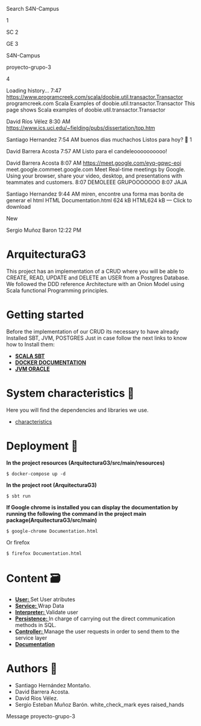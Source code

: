 


Search S4N-Campus




1

SC
2

GE
3


S4N-Campus












proyecto-grupo-3





4


Loading history...
7:47
https://www.programcreek.com/scala/doobie.util.transactor.Transactor
programcreek.com
Scala Examples of doobie.util.transactor.Transactor
This page shows Scala examples of doobie.util.transactor.Transactor

David Ríos Vélez  8:30 AM
https://www.ics.uci.edu/~fielding/pubs/dissertation/top.htm

Santiago Hernandez  7:54 AM
buenos dias muchachos
Listos para hoy?
:100:
1


David Barrera Acosta  7:57 AM
Listo para el candeleoooooooooo!

David Barrera Acosta  8:07 AM
https://meet.google.com/eyq-gqwc-eoi
meet.google.commeet.google.com
Meet
Real-time meetings by Google. Using your browser, share your video, desktop, and presentations with teammates and customers.
8:07
DEMOLEEE GRUPOOOOOOO
8:07
JAJA

Santiago Hernandez  9:44 AM
miren, encontre una forma mas bonita de generar el html
HTML
Documentation.html
624 kB HTML624 kB — Click to download


New

Sergio Muñoz Baron  12:22 PM
# ArquitecturaG3
This project has an implementation of a CRUD where you will be able to CREATE, READ, UPDATE and DELETE an USER from a Postgres Database.
We followed the DDD reference Architecture with an Onion Model using Scala functional Programming principles.
# Getting started
Before the implementation of our CRUD its necessary to have already Installed SBT, JVM, POSTGRES Just in case follow the next links to know how to Install them:
* **[SCALA SBT](https://www.scala-lang.org/)**
* **[DOCKER DOCUMENTATION](https://docs.docker.com/)**
* **[JVM ORACLE](https://www.java.com/en/download/)**
# System characteristics 🔧
Here you will find the dependencies and libraries we use.
- [characteristics](https://github.com/santiahernandez/ArquitecturaG3/blob/master/build.sbt)
# Deployment 🚀
**In the project resources (ArquitecturaG3/src/main/resources)**
``` 
$ docker-compose up -d
``` 
**In the project root (ArquitecturaG3)**
``` 
$ sbt run
```
**If Google chrome is installed you can display the documentation by running the following the command in the project main package(ArquitecturaG3/src/main)**
```
$ google-chrome Documentation.html
```
Or firefox
```
$ firefox Documentation.html
```
# Content 🗃
* **[User: ](https://github.com/santiahernandez/ArquitecturaG3/blob/master/src/main/scala/co/s4ncampus/fpwithscala/users/domain/User.scala)** Set User atributes
* **[Service: ](https://github.com/santiahernandez/ArquitecturaG3/blob/master/src/main/scala/co/s4ncampus/fpwithscala/users/domain/UserService.scala)** Wrap Data
* **[Interpreter: ](https://github.com/santiahernandez/ArquitecturaG3/blob/master/src/main/scala/co/s4ncampus/fpwithscala/users/domain/UserValidationInterpreter.scala)** Validate user
* **[Persistence: ](https://github.com/santiahernandez/ArquitecturaG3/blob/master/src/main/scala/co/s4ncampus/fpwithscala/users/infraestructure/repository/DoobieUserRepositoryInterpreter.scala)** In charge of carrying out the direct communication methods in SQL.
* **[Controller: ](https://github.com/santiahernandez/ArquitecturaG3/blob/master/src/main/scala/co/s4ncampus/fpwithscala/users/controller/UsersController.scala)** Manage the user requests in order to send them to the service layer
* **[Documentation](https://github.com/santiahernandez/ArquitecturaG3/blob/master/src/main/Documentation.html)**
# Authors :hocho:
* Santiago Hernández Montaño.
* David Barrera Acosta.
* David Ríos Vélez.
* Sergio Esteban Muñoz Barón.
  white_check_mark
  eyes
  raised_hands







Message proyecto-grupo-3















